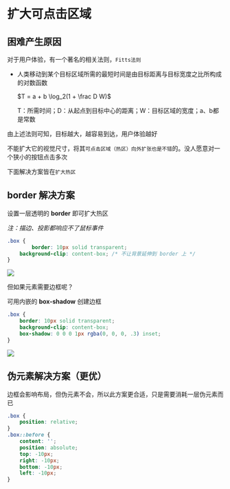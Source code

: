 # 扩大可点击区域

## 困难产生原因

对于用户体验，有一个著名的相关法则，`Fitts法则`

- 人类移动到某个目标区域所需的最短时间是由目标距离与目标宽度之比所构成的对数函数

  $T = a + b \log_2(1 + \frac D W)$

  T：所需时间；D：从起点到目标中心的距离；W：目标区域的宽度；a、b都是常数

由上述法则可知，目标越大，越容易到达，用户体验越好

不能扩大它的视觉尺寸，将其`可点击区域（热区）向外扩张也是不错`的。没人愿意对一个狭小的按钮点击多次

下面解决方案皆在`扩大热区`

## **border** 解决方案

设置一层透明的 **border** 即可扩大热区

*注：描边、投影都响应不了鼠标事件*

```css
.box {
		border: 10px solid transparent;
    background-clip: content-box; /* 不让背景延伸到 border 上 */
}
```

![](https://cdn.jsdelivr.net/gh/kingmusi/blogImages/img/20210410202635.png)



但如果元素需要边框呢？

可用内嵌的 **box-shadow** 创建边框

```css
.box {
    border: 10px solid transparent;
    background-clip: content-box;
    box-shadow: 0 0 0 1px rgba(0, 0, 0, .3) inset;
}
```

![](https://cdn.jsdelivr.net/gh/kingmusi/blogImages/img/20210410202854.png)

## 伪元素解决方案（更优）

边框会影响布局，但伪元素不会，所以此方案更合适，只是需要消耗一层伪元素而已

```css
.box {
    position: relative;
}
.box::before {
    content: '';
    position: absolute;
    top: -10px;
    right: -10px;
    bottom: -10px;
    left: -10px;
}
```



